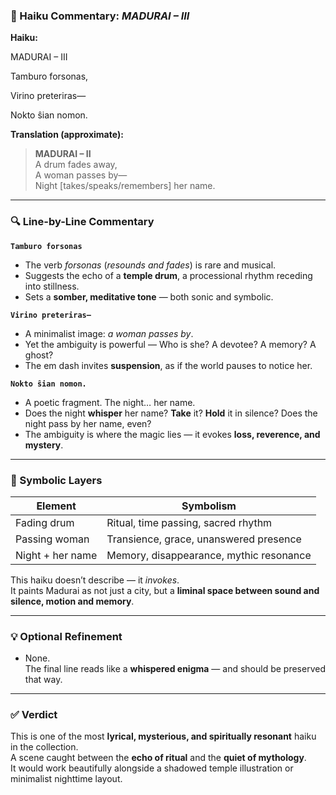 ### 📍 Haiku Commentary: *MADURAI – III*

**Haiku:**

MADURAI – III

Tamburo forsonas,

Virino preteriras—

Nokto ŝian nomon.


**Translation (approximate):**

> **MADURAI – II**  
> A drum fades away,  
> A woman passes by—  
> Night [takes/speaks/remembers] her name.

---

### 🔍 Line-by-Line Commentary

**`Tamburo forsonas`**  
- The verb *forsonas* (*resounds and fades*) is rare and musical.  
- Suggests the echo of a **temple drum**, a processional rhythm receding into stillness.  
- Sets a **somber, meditative tone** — both sonic and symbolic.

**`Virino preteriras—`**  
- A minimalist image: *a woman passes by*.  
- Yet the ambiguity is powerful — Who is she? A devotee? A memory? A ghost?  
- The em dash invites **suspension**, as if the world pauses to notice her.

**`Nokto ŝian nomon.`**  
- A poetic fragment. The night… her name.  
- Does the night **whisper** her name? **Take** it? **Hold** it in silence? Does the night pass by her name, even?
- The ambiguity is where the magic lies — it evokes **loss, reverence, and mystery**.

---

### 🧠 Symbolic Layers

| **Element**        | **Symbolism**                              |
|---------------------|---------------------------------------------|
| Fading drum         | Ritual, time passing, sacred rhythm         |
| Passing woman       | Transience, grace, unanswered presence      |
| Night + her name    | Memory, disappearance, mythic resonance     |

This haiku doesn’t describe — it *invokes*.  
It paints Madurai as not just a city, but a **liminal space between sound and silence, motion and memory**.

---

### 💡 Optional Refinement

- None.  
  The final line reads like a **whispered enigma** — and should be preserved that way.

---

### ✅ Verdict

This is one of the most **lyrical, mysterious, and spiritually resonant** haiku in the collection.  
A scene caught between the **echo of ritual** and the **quiet of mythology**.  
It would work beautifully alongside a shadowed temple illustration or minimalist nighttime layout.


